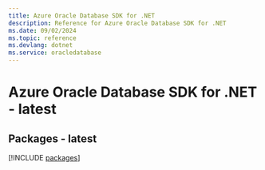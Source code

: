 ```yaml
---
title: Azure Oracle Database SDK for .NET
description: Reference for Azure Oracle Database SDK for .NET
ms.date: 09/02/2024
ms.topic: reference
ms.devlang: dotnet
ms.service: oracledatabase
---
```

# Azure Oracle Database SDK for .NET - latest
## Packages - latest
[!INCLUDE [packages](oracle-database-index.md)]